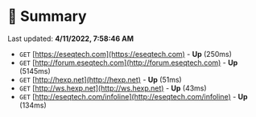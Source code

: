 # 📖 Summary
Last updated: **4/11/2022, 7:58:46 AM**

- `GET` [https://eseqtech.com](https://eseqtech.com) - **Up** (250ms)
- `GET` [http://forum.eseqtech.com](http://forum.eseqtech.com) - **Up** (5145ms)
- `GET` [http://hexp.net](http://hexp.net) - **Up** (51ms)
- `GET` [http://ws.hexp.net](http://ws.hexp.net) - **Up** (43ms)
- `GET` [http://eseqtech.com/infoline](http://eseqtech.com/infoline) - **Up** (134ms)
